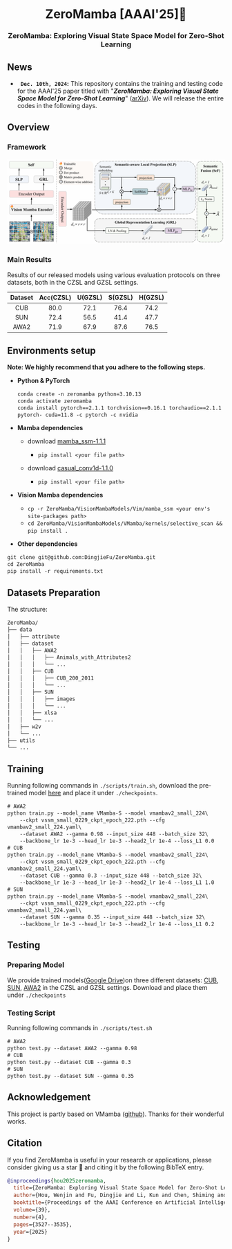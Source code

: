 <div align="center">
<h1> ZeroMamba [AAAI'25]🎉 </h1>
<h3> ZeroMamba: Exploring Visual State Space Model for Zero-Shot Learning </h3>
</div>




## News
* **` Dec. 10th, 2024`:** This repository contains the training and testing code for the AAAI'25 paper titled with "***ZeroMamba: Exploring Visual State Space Model for Zero-Shot Learning***" ([arXiv](https://arxiv.org/pdf/2408.14868)). We will release the entire codes in the following days.


## Overview
### Framework
<div align="center"><img src="assets/framework.png" /></div>

### Main Results
Results of our released models using various evaluation protocols on three datasets, both in the CZSL and GZSL settings.

| Dataset | Acc(CZSL) | U(GZSL) | S(GZSL) | H(GZSL) |
| :-----: | :-------: | :-----: | :-----: | :-----: |
|   CUB   |   80.0    |  72.1   |  76.4   |  74.2   |
|   SUN   |   72.4    |  56.5   |  41.4   |  47.7   |
|  AWA2   |   71.9    |  67.9   |  87.6   |  76.5   |


## Environments setup 

**Note: We highly recommend that you adhere to the following steps.**

- **Python & PyTorch**
  
  ```shell
  conda create -n zeromamba python=3.10.13
  conda activate zeromamba
  conda install pytorch==2.1.1 torchvision==0.16.1 torchaudio==2.1.1 pytorch- cuda=11.8 -c pytorch -c nvidia
  ```
  
- **Mamba dependencies**

  - download [mamba_ssm-1.1.1](https://github.com/state-spaces/mamba/releases/download/v1.1.1/mamba_ssm-1.1.1+cu118torch2.1cxx11abiFALSE-cp310-cp310-linux_x86_64.whl)
    - `pip install <your file path> `

  - download [casual_conv1d-1.1.0](https://github.com/Dao-AILab/causal-conv1d/releases/download/v1.1.0/causal_conv1d-1.1.0+cu118torch2.1cxx11abiFALSE-cp310-cp310-linux_x86_64.whl)
    - `pip install <your file path> `

- **Vision Mamba dependencies**

  - `cp -r ZeroMamba/VisionMambaModels/Vim/mamba_ssm <your env's site-packages path>`
  - `cd ZeroMamba/VisionMambaModels/VMamba/kernels/selective_scan && pip install .`

- **Other dependencies**

```
git clone git@github.com:DingjieFu/ZeroMamba.git
cd ZeroMamba
pip install -r requirements.txt
```


## Datasets Preparation
The structure:
```
ZeroMamba/
├── data
│   ├── attribute
│   ├── dataset
│   │   ├── AWA2
│   │   │   ├── Animals_with_Attributes2
│   │   │   └── ...
│   │   ├── CUB
│   │   │   ├── CUB_200_2011
│   │   │   └── ...
│   │   ├── SUN
│   │   │   ├── images
│   │   │   └── ...
│   │   ├── xlsa
│   │   └── ...
│   ├── w2v
│   └── ...
├── utils
└── ...
```


## Training

Running following commands in `./scripts/train.sh`, download the pre-trained model [here](https://github.com/MzeroMiko/VMamba/releases/download/%23v2cls/vssm_small_0229_ckpt_epoch_222.pth) and place it under `./checkpoints`.
```
# AWA2
python train.py --model_name VMamba-S --model vmambav2_small_224\
    --ckpt vssm_small_0229_ckpt_epoch_222.pth --cfg  vmambav2_small_224.yaml\
    --dataset AWA2 --gamma 0.98 --input_size 448 --batch_size 32\
    --backbone_lr 1e-3 --head_lr 1e-3 --head2_lr 1e-4 --loss_L1 0.0
# CUB
python train.py --model_name VMamba-S --model vmambav2_small_224\
    --ckpt vssm_small_0229_ckpt_epoch_222.pth --cfg  vmambav2_small_224.yaml\
    --dataset CUB --gamma 0.3 --input_size 448 --batch_size 32\
    --backbone_lr 1e-3 --head_lr 1e-3 --head2_lr 1e-4 --loss_L1 1.0
# SUN
python train.py --model_name VMamba-S --model vmambav2_small_224\
    --ckpt vssm_small_0229_ckpt_epoch_222.pth --cfg  vmambav2_small_224.yaml\
    --dataset SUN --gamma 0.35 --input_size 448 --batch_size 32\
    --backbone_lr 1e-3 --head_lr 1e-3 --head2_lr 1e-4 --loss_L1 0.2
```


## Testing

### Preparing Model

We provide trained models([Google Drive](https://drive.google.com/drive/folders/1VtmU_HqvjtdyNRyp0ou3RJwB3-CmdXGv?usp=drive_link))on three different datasets: [CUB](http://www.vision.caltech.edu/visipedia/CUB-200-2011.html), [SUN](http://cs.brown.edu/~gmpatter/sunattributes.html), [AWA2](http://cvml.ist.ac.at/AwA2/) in the CZSL and GZSL settings. Download and place them under `./checkpoints`

### Testing Script
Running following commands in `./scripts/test.sh`
```
# AWA2
python test.py --dataset AWA2 --gamma 0.98
# CUB
python test.py --dataset CUB --gamma 0.3
# SUN
python test.py --dataset SUN --gamma 0.35
```

## Acknowledgement

This project is partly based on VMamba ([github](https://github.com/MzeroMiko/VMamba)). Thanks for their wonderful works.

## Citation

If you find ZeroMamba is useful in your research or applications, please consider giving us a star 🌟 and citing it by the following BibTeX entry.

```bibtex
@inproceedings{hou2025zeromamba,
  title={ZeroMamba: Exploring Visual State Space Model for Zero-Shot Learning},
  author={Hou, Wenjin and Fu, Dingjie and Li, Kun and Chen, Shiming and Fan, Hehe and Yang, Yi},
  booktitle={Proceedings of the AAAI Conference on Artificial Intelligence},
  volume={39},
  number={4},
  pages={3527--3535},
  year={2025}
}
```

